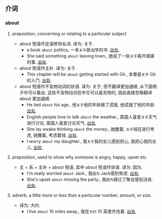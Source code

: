 ## 介词

### about

1. preposition, concerning or relating to a particular subject

   - about 短语作定语修饰名词. 译为: 关于.
     - a book `about` politics, 一本`关于`政治学的书. [出处](https://www.ldoceonline.com/dictionary/about).
     - She said something `about` leaving town., 她说了一些`关于`离开城镇的事. [出处](https://www.ldoceonline.com/dictionary/about).
   - about 短语作主补. 译为: 关于.
     - This chapter will be `about` getting started with Git., 本章是`关于` Git 的入门. [出处](https://git-scm.com/book/en/v2/Getting-Started-About-Version-Control).
   - about 短语作不及物动词的状语. 译为: 关于, 但不翻译更加通顺, 从下面例子中可以看出, 这些不及物动词在中文可以是及物的, 因此直接忽略翻译 about 更加通顺. 
     - He lied `about` his age., 他`关于`他的年龄做了谎报, 他谎报了他的年龄. [出处](https://www.ldoceonline.com/dictionary/about).
     - English people love to talk `about` the weather., 英国人喜爱`关于`天气进行讨论, 英国人喜爱讨论天气. [出处](https://www.ldoceonline.com/dictionary/talk).
     - She lay awake thinking `about` the money., 她醒着, `关于`钱在进行考虑, 她醒着, 考虑着钱. [出处](https://www.ldoceonline.com/dictionary/think).
     - I worry `about` my daughter., 我`关于`我的女儿感到担心, 我担心我的女儿. [出处](https://www.ldoceonline.com/dictionary/worry).
2. preposition, used to show why someone is angry, happy, upset etc.
   - 主 + 系 + 主补 + about 短语, 其中 about 短语作状语. 译为: 因为. 
     - I'm really worried `about` Jack., 我`因为` Jack感到焦虑. [出处](https://www.ldoceonline.com/dictionary/about).
     - She's upset `about` missing the party., 我`因为`错过了聚会感到沮丧. [出处](https://www.ldoceonline.com/dictionary/about).
3. adverb, a little more or less than a particular number, amount, or size.
   - 译为: 大约.
     - I live `about` 10 miles away., 我在`大约` 10 英里外住着. [出处](https://www.ldoceonline.com/dictionary/about).

